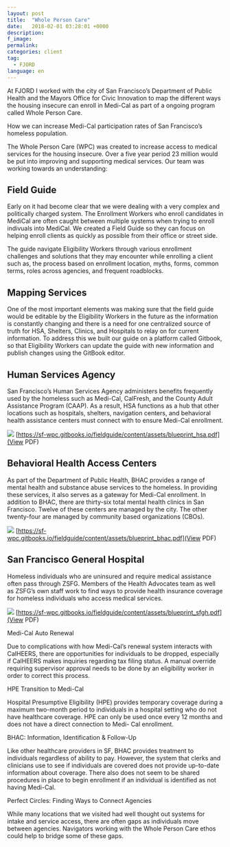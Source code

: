 ```yaml
---
layout: post
title:  "Whole Person Care"
date:   2018-02-01 03:28:01 +0000
description:
f_image:
permalink:
categories: client
tag:
  - FJORD
language: en
---
```




At FJORD I worked with the city of San Francisco’s Department of Public Health and the Mayors Office for Civic Innovation to map the different ways the housing insecure can enroll in Medi-Cal as part of a ongoing program called Whole Person Care.

How we can increase Medi-Cal participation rates of San Francisco’s homeless population.

The Whole Person Care (WPC) was created to increase access to medical services for the housing insecure. Over a five year period 23 million would be put into improving and supporting medical services. Our team was working towards an understanding:

## Field Guide

Early on it had become clear that we were dealing with a very complex and politically charged system. The Enrollment Workers who enroll candidates in MediCal are often caught between multiple systems when trying to enroll indivuals into MediCal. We created a Field Guide so they can focus on helping enroll clients as quickly as possible from their office or street side.

The guide navigate Eligibility Workers through various enrollment challenges and solutions that they may encounter while enrolling a client such as, the process based on enrollment location, myths, forms, common terms, roles across agencies, and frequent roadblocks.

## Mapping Services

One of the most important elements was making sure that the field guide would be editable by the Eligibility Workers in the future as the information is constantly changing and there is a need for one centralized source of truth for HSA, Shelters, Clinics, and Hospitals to relay on for current information. To address this we built our guide on a platform called Gitbook, so that Eligibility Workers can update the guide with new information and publish changes using the GitBook editor.



## Human Services Agency

San Francisco’s Human Services Agency administers benefits frequently used by the homeless such as Medi-Cal, CalFresh, and the County Adult Assistance Program (CAAP). As a result, HSA functions as a hub that other locations such as hospitals, shelters, navigation centers, and behavioral health assistance centers must connect with to ensure Medi-Cal enrollment.

![](https://github.com/gndclouds/whole.person.care/blob/master/docs/assets/media/blueprint_hsa.png?raw=true)
[https://sf-wpc.gitbooks.io/fieldguide/content/assets/blueprint_hsa.pdf](View PDF)

## Behavioral Health Access Centers

As part of the Department of Public Health, BHAC provides a range of mental health and substance abuse services to the homeless. In providing these services, it also serves as a gateway for Medi-Cal enrollment. In addition to BHAC, there are thirty-six total mental health clinics in San Francisco. Twelve of these centers are managed by the city. The other twenty-four are managed by community based organizations (CBOs).

![](https://github.com/gndclouds/whole.person.care/blob/master/docs/assets/media/blueprint_bhac.png?raw=true)
[https://sf-wpc.gitbooks.io/fieldguide/content/assets/blueprint_bhac.pdf](View PDF)

## San Francisco General Hospital

Homeless individuals who are uninsured and require medical assistance often pass through ZSFG. Members of the Health Advocates team as well as ZSFG’s own staff work to find ways to provide health insurance coverage for homeless individuals who access medical services.

![](https://github.com/gndclouds/whole.person.care/blob/master/docs/assets/media/blueprint_sfgh.png?raw=true)
[https://sf-wpc.gitbooks.io/fieldguide/content/assets/blueprint_sfgh.pdf](View PDF)


Medi-Cal Auto Renewal

Due to complications with how Medi-Cal’s renewal system interacts with CalHEERS, there are opportunities for individuals to be dropped, especially if CalHEERS makes inquiries regarding tax filing status. A manual override requiring supervisor approval needs to be done by an eligibility worker in order to correct this process.

HPE Transition to Medi-Cal

Hospital Presumptive Eligibility (HPE) provides temporary coverage during a maximum two-month period to individuals in a hospital setting who do not have healthcare coverage. HPE can only be used once every 12 months and does not have a direct connection to Medi- Cal enrollment.

BHAC: Information, Identification & Follow-Up

Like other healthcare providers in SF, BHAC provides treatment to individuals regardless of ability to pay. However, the system that clerks and clinicians use to see if individuals are covered does not provide up-to-date information about coverage. There also does not seem to be shared procedures in place to begin enrollment if an individual is identified as not having Medi-Cal.

Perfect Circles: Finding Ways to Connect Agencies

While many locations that we visited had well thought out systems for intake and service access, there are often gaps as individuals move between agencies. Navigators working with the Whole Person Care ethos could help to bridge some of these gaps.
